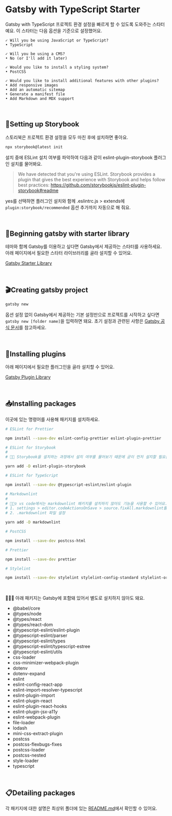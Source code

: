 # Gatsby with TypeScript Starter

Gatsby with TypeScript 프로젝트 환경 설정을 빠르게 할 수 있도록 도와주는 스타터예요. 이 스타터는 다음 옵션을 기준으로 설정했어요.

```text
✓ Will you be using JavaScript or TypeScript?
• TypeScript

✓ Will you be using a CMS?
• No (or I'll add it later)

✓ Would you like to install a styling system?
• PostCSS

✓ Would you like to install additional features with other plugins?
• Add responsive images
• Add an automatic sitemap
• Generate a manifest file
• Add Markdown and MDX support
```

<br>

## 📒Setting up Storybook

스토리북은 프로젝트 환경 설정을 모두 마친 후에 설치하면 좋아요.

```bash
npx storybook@latest init
```

설치 중에 ESLint 설치 여부를 파악하여 다음과 같이 eslint-plugin-storybook 플러그인 설치를 물어봐요.

> We have detected that you're using ESLint. Storybook provides a plugin that gives the best experience with Storybook and helps follow best practices: <https://github.com/storybookjs/eslint-plugin-storybook#readme>

yes를 선택하면 플러그인 설치와 함께 .eslintrc.js > extends에 `plugin:storybook/recommended` 옵션 추가까지 자동으로 해 줘요.

<br>

## 🚀Beginning gatsby with starter library

테마와 함께 Gatsby를 이용하고 싶다면 Gatsby에서 제공하는 스타터를 사용하세요. 아래 페이지에서 필요한 스타터 라이브러리를 골라 설치할 수 있어요.

[Gatsby Starter Library](https://www.gatsbyjs.com/starters/)

<br>

## 🎬Creating gatsby project

```bash
gatsby new
```

옵션 설정 없이 Gatsby에서 제공하는 기본 설정만으로 프로젝트를 시작하고 싶다면 `gatsby new [folder name]`을 입력하면 돼요. 초기 설정과 관련된 사항은 [Gatsby 공식 문서](https://www.gatsbyjs.com/docs/tutorial/getting-started/part-1/#create-a-gatsby-site)를 참고하세요.

<br>

## 🔌Installing plugins

아래 페이지에서 필요한 플러그인을 골라 설치할 수 있어요.

[Gatsby Plugin Library](https://www.gatsbyjs.com/plugins)

<br>

## 📥Installing packages

이곳에 있는 명령어를 사용해 패키지를 설치하세요.

```bash
# ESLint for Prettier

npm install --save-dev eslint-config-prettier eslint-plugin-prettier

# ESLint for Storybook
#
# 💁🏻 Storybook을 설치하는 과정에서 설치 여부를 물어보기 때문에 굳이 먼저 설치할 필요는 없어요.

yarn add -D eslint-plugin-storybook

# ESLint for TypeScript

npm install --save-dev @typescript-eslint/eslint-plugin

# Markdownlint
#
# 💁🏻‍♀️ vs code에서는 markdownlint 패키지를 설치하지 않아도 기능을 사용할 수 있어요.
# 1. settings > editor.codeActionsOnSave > source.fixAll.markdownlint를 true로 설정
# 2. .markdownlint 파일 설정

yarn add -D markdownlint

# PostCSS

npm install --save-dev postcss-html

# Prettier

npm install --save-dev prettier

# Stylelint

npm install --save-dev stylelint stylelint-config-standard stylelint-order
```

<br>

💁🏻‍♀️ 아래 패키지는 Gatsby에 포함돼 있어서 별도로 설치하지 않아도 돼요.

- @babel/core
- @types/node
- @types/react
- @types/react-dom
- @typescript-eslint/eslint-plugin
- @typescript-eslint/parser
- @typescript-eslint/types
- @typescript-eslint/typescript-estree
- @typescript-eslint/utils
- css-loader
- css-minimizer-webpack-plugin
- dotenv
- dotenv-expand
- eslint
- eslint-config-react-app
- eslint-import-resolver-typescript
- eslint-plugin-import
- eslint-plugin-react
- eslint-plugin-react-hooks
- eslint-plugin-jsx-a11y
- eslint-webpack-plugin
- file-loader
- lodash
- mini-css-extract-plugin
- postcss
- postcss-flexbugs-fixes
- postcss-loader
- postcss-nested
- style-loader
- typescript

<br>

## 📋Detailing packages

각 패키지에 대한 설명은 최상위 폴더에 있는 [README.md](https://github.com/biniruu/starter-pack#detailing-packages)에서 확인할 수 있어요.

<br>
